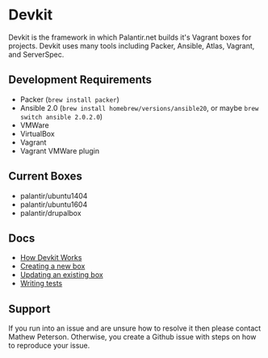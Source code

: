 # Devkit

Devkit is the framework in which Palantir.net builds it's Vagrant boxes for projects. Devkit uses many tools including Packer, Ansible, Atlas, Vagrant, and ServerSpec.

## Development Requirements

- Packer (`brew install packer`)
- Ansible 2.0 (`brew install homebrew/versions/ansible20`, or maybe `brew switch ansible 2.0.2.0`)
- VMWare
- VirtualBox
- Vagrant
- Vagrant VMWare plugin

## Current Boxes

- palantir/ubuntu1404
- palantir/ubuntu1604
- palantir/drupalbox

## Docs

- [How Devkit Works](docs/How-Devkit-Works.md)
- [Creating a new box](docs/Creating-New-Box.md)
- [Updating an existing box](docs/Updating-Existing-Box.md)
- [Writing tests](docs/Writing-Tests.md)

## Support

If you run into an issue and are unsure how to resolve it then please contact Mathew Peterson. Otherwise, you create a Github issue with steps on how to reproduce your issue.
